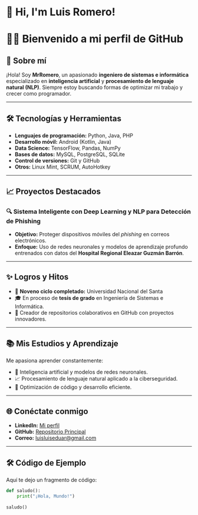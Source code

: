 # 👋 Hi, I'm Luis Romero!

# 👨‍💻 Bienvenido a mi perfil de GitHub

## 🌟 Sobre mí

¡Hola! Soy **MrRomero**, un apasionado **ingeniero de sistemas e informática** especializado en **inteligencia artificial** y **procesamiento de lenguaje natural (NLP)**. Siempre estoy buscando formas de optimizar mi trabajo y crecer como programador.

---

## 🛠️ Tecnologías y Herramientas

- **Lenguajes de programación:** Python, Java, PHP  
- **Desarrollo móvil:** Android (Kotlin, Java)  
- **Data Science:** TensorFlow, Pandas, NumPy  
- **Bases de datos:** MySQL, PostgreSQL, SQLite  
- **Control de versiones:** Git y GitHub  
- **Otros:** Linux Mint, SCRUM, AutoHotkey

---

## 📈 Proyectos Destacados

### 🔍 **Sistema Inteligente con Deep Learning y NLP para Detección de Phishing**
- **Objetivo:** Proteger dispositivos móviles del *phishing* en correos electrónicos.
- **Enfoque:** Uso de redes neuronales y modelos de aprendizaje profundo entrenados con datos del **Hospital Regional Eleazar Guzmán Barrón**.

---

## ✨ Logros y Hitos

- 🏅 **Noveno ciclo completado:** Universidad Nacional del Santa  
- 🎓 En proceso de **tesis de grado** en Ingeniería de Sistemas e Informática.
- 🎯 Creador de repositorios colaborativos en GitHub con proyectos innovadores.

---

## 📚 Mis Estudios y Aprendizaje

Me apasiona aprender constantemente:
- 📘 Inteligencia artificial y modelos de redes neuronales.  
- 📈 Procesamiento de lenguaje natural aplicado a la ciberseguridad.  
- 📝 Optimización de código y desarrollo eficiente.

---

## 🌐 Conéctate conmigo

- **LinkedIn:** [Mi perfil](https://www.linkedin.com/in/luis-eduardo-romero-perez-a9838b1a9/)  
- **GitHub:** [Repositorio Principal](https://github.com/MrRomero02)  
- **Correo:** luisluiseduar@gmail.com  

---

## 🛠️ Código de Ejemplo

Aquí te dejo un fragmento de código:

```python
def saludo():
    print("¡Hola, Mundo!")
    
saludo()
